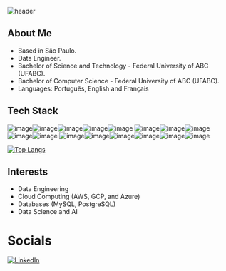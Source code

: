 ![header](https://capsule-render.vercel.app/api?type=wave&color=gradient&height=300&section=header&animation=fadeIn)

## About Me

- Based in São Paulo.
- Data Engineer.
- Bachelor of Science and Technology - Federal University of ABC (UFABC).
- Bachelor of Computer Science - Federal University of ABC (UFABC).
- Languages: Português, English and Français

## Tech Stack

![image](https://img.shields.io/badge/Python-FFD43B?style=for-the-badge&logo=python&logoColor=blue)![image](https://img.shields.io/badge/MySQL-005C84?style=for-the-badge&logo=mysql&logoColor=white)![image](https://img.shields.io/badge/Airflow-017CEE?style=for-the-badge&logo=Apache%20Airflow&logoColor=white)![image](https://img.shields.io/badge/Databricks-FF3621?style=for-the-badge&logo=Databricks&logoColor=white)![image](https://img.shields.io/badge/Apache_Spark-FFFFFF?style=for-the-badge&logo=apachespark&logoColor=#E35A16)
![image](https://img.shields.io/badge/AWS-FF9900?style=for-the-badge&logo=amazonaws&logoColor=white)![image](https://img.shields.io/badge/Google_Cloud-4285F4?style=for-the-badge&logo=google-cloud&logoColor=white)![image](https://img.shields.io/badge/Linux-FCC624?style=for-the-badge&logo=linux&logoColor=black)![image](https://img.shields.io/badge/Shell_Script-121011?style=for-the-badge&logo=gnu-bash&logoColor=white)![image](https://img.shields.io/badge/Docker-2CA5E0?style=for-the-badge&logo=docker&logoColor=white)
![image](https://img.shields.io/badge/JavaScript-323330?style=for-the-badge&logo=javascript&logoColor=F7DF1E)![image](https://img.shields.io/badge/Haskell-5D4F85?style=for-the-badge&logo=haskell&logoColor=white)![image](https://img.shields.io/badge/C%2B%2B-00599C?style=for-the-badge&logo=c%2B%2B&logoColor=white)![image](https://img.shields.io/badge/VSCode-0078D4?style=for-the-badge&logo=visual%20studio%20code&logoColor=white)![image](https://img.shields.io/badge/NeoVim-%2357A143.svg?&style=for-the-badge&logo=neovim&logoColor=white)![image](https://img.shields.io/badge/LaTeX-47A141?style=for-the-badge&logo=LaTeX&logoColor=white)


[![Top Langs](https://github-readme-stats.vercel.app/api/top-langs/?username=pradolucas&layout=compact&theme=dracula&langs_count=20&size_weight=0.5&count_weight=0.5&exclude_repo=OS-operations,vis-dados,voice-classification&hide_progress=true)](https://github.com/pradolucas)

<!--
[![Anurag's GitHub stats](https://github-readme-stats.vercel.app/api?username=pradolucas&hide=rank&show_icons=true&show=prs_merged&theme=dracula&hide_title=false&include_all_commits=true&rank_icon=github)](https://github.com/pradolucas/github-readme-stats)
-->

## Interests

- Data Engineering
- Cloud Computing (AWS, GCP, and Azure)
- Databases (MySQL, PostgreSQL)
- Data Science and AI
  
# Socials

 [![LinkedIn](https://img.shields.io/badge/LinkedIn-%230077B5.svg?logo=linkedin&logoColor=white)](https://linkedin.com/in/lucas-prado-santos)

